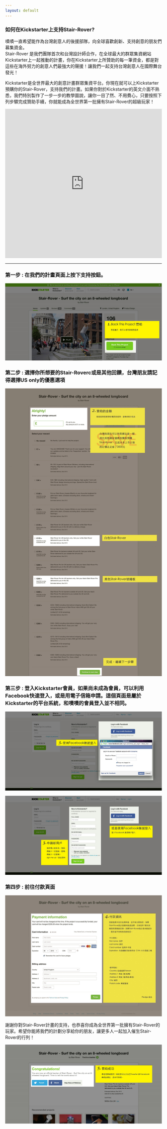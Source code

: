 ```yaml
---
layout: default
---
```


### 如何在Kickstarter上支持Stair-Rover?
 
嘖嘖一直希望能作為台灣創意人的後援部隊，向全球喜歡創新、支持創意的朋友們募集資金。<br />
Stair-Rover 是我們團隊首次和台灣設計師合作，在全球最大的群眾集資網站Kickstarter上一起推動的計畫，你在Kickstarter上所贊助的每一筆資金，都是對這些在海外努力的創意人們最強大的聲援！讓我們一起支持台灣創意人在國際舞台發光！

Kickstarter是全世界最大的創意計畫群眾集資平台。你現在就可以上Kickstarter預購你的Stair-Rover，支持我們的計畫。如果你對於Kickstarter的英文介面不熟悉，我們特別製作了一步一步的教學圖說，讓你一目了然、不用費心，只要按照下列步驟完成贊助手續，你就能成為全世界第一批擁有Stair-Rover的超級玩家！

<iframe width="100%" height="480" src="http://www.kickstarter.com/projects/stair-rover/stair-rover-surf-the-city-with-an-innovative-longb/widget/video.html" frameborder="0"> </iframe>

---

### 第一步 : 在我們的計畫頁面上按下支持按鈕。

![](images/step1.jpg)

### 第二步 : 選擇你所想要的Stair-Roverc或是其他回饋，台灣朋友請記得選擇US only的優惠選項

![](images/step2.jpg)

### 第三步 : 登入Kickstarter會員，如果尚未成為會員，可以利用Facebook快速登入，或是用電子信箱申請。這個頁面是屬於Kickstarter的平台系統，和嘖嘖的會員登入並不相同。

![](images/step3.jpg)

![](images/step3-1.jpg)

### 第四步 : 前往付款頁面

![](images/step4.jpg)

謝謝你對Stair-Rover計畫的支持，也恭喜你成為全世界第一批擁有Stair-Rover的玩家。希望你能將我們的計劃分享給你的朋友，讓更多人一起加入催生Stair-Rover的行列！

![](images/step5.jpg)

